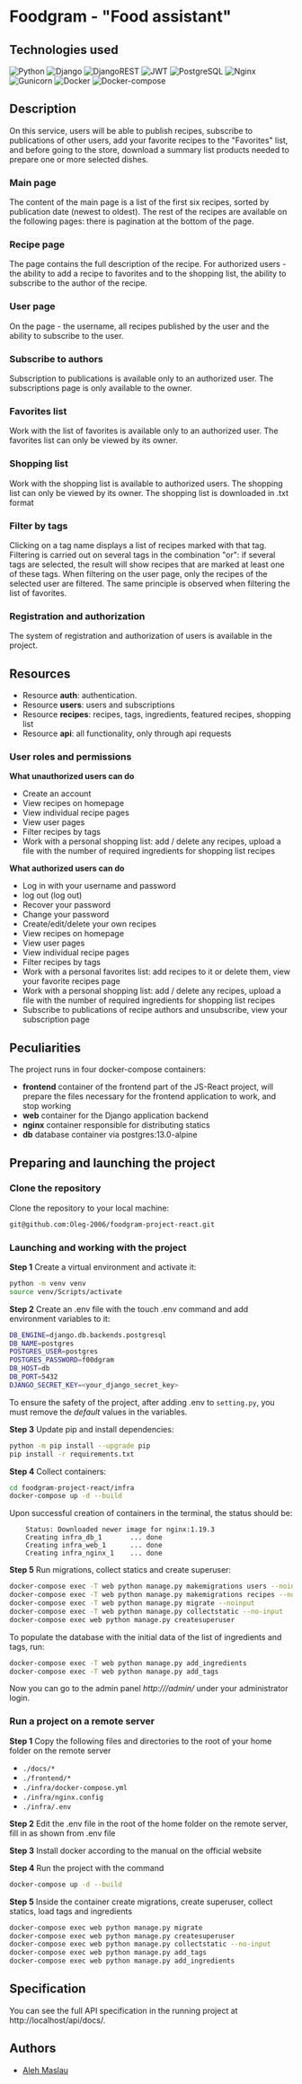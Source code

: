 #  Foodgram - "Food assistant"

## Technologies used
![Python](https://img.shields.io/badge/Python-3776AB?style=for-the-badge&logo=python&logoColor=white) ![Django](https://img.shields.io/badge/Django-092E20?style=for-the-badge&logo=django&logoColor=white) ![DjangoREST](https://img.shields.io/badge/DJANGO-REST-ff1709?style=for-the-badge&logo=django&logoColor=white&color=ff1709&labelColor=gray) ![JWT](https://img.shields.io/badge/JWT-black?style=for-the-badge&logo=JSON%20web%20tokens) ![PostgreSQL](https://img.shields.io/badge/PostgreSQL-316192?style=for-the-badge&logo=postgresql&logoColor=white) ![Nginx](https://img.shields.io/badge/nginx-%23009639.svg?style=for-the-badge&logo=nginx&logoColor=white) ![Gunicorn](https://img.shields.io/badge/gunicorn-%298729.svg?style=for-the-badge&logo=gunicorn&logoColor=white) ![Docker](https://img.shields.io/badge/docker-%230db7ed.svg?style=for-the-badge&logo=docker&logoColor=white) ![Docker-compose](https://img.shields.io/badge/-Docker%20compose-464646?style=for-the-badge&logo=Docker&logoColor=white&color=008080)

##  Description
On this service, users will be able to publish recipes, subscribe to publications of other users,
add your favorite recipes to the "Favorites" list, and before going to the store, download a summary list
products needed to prepare one or more selected dishes.

### Main page
The content of the main page is a list of the first six recipes, sorted by publication date (newest to oldest).
The rest of the recipes are available on the following pages: there is pagination at the bottom of the page.

### Recipe page
The page contains the full description of the recipe. For authorized users - the ability to add a recipe to favorites and
to the shopping list, the ability to subscribe to the author of the recipe.

### User page
On the page - the username, all recipes published by the user and the ability to subscribe to the user.

### Subscribe to authors
Subscription to publications is available only to an authorized user. The subscriptions page is only available to the owner.

### Favorites list
Work with the list of favorites is available only to an authorized user.
The favorites list can only be viewed by its owner.

### Shopping list
Work with the shopping list is available to authorized users.
The shopping list can only be viewed by its owner.
The shopping list is downloaded in .txt format

### Filter by tags
Clicking on a tag name displays a list of recipes marked with that tag. Filtering is carried out on several
tags in the combination "or": if several tags are selected, the result will show recipes that are marked
at least one of these tags. When filtering on the user page, only the recipes of the selected user are filtered.
The same principle is observed when filtering the list of favorites.

### Registration and authorization
The system of registration and authorization of users is available in the project.

## Resources
- Resource **auth**: authentication.
- Resource **users**: users and subscriptions
- Resource **recipes**: recipes, tags, ingredients, featured recipes, shopping list
- Resource **api**: all functionality, only through api requests

### User roles and permissions
**What unauthorized users can do**
- Create an account
- View recipes on homepage
- View individual recipe pages
- View user pages
- Filter recipes by tags
- Work with a personal shopping list: add / delete any recipes, upload a file with the number of required
  ingredients for shopping list recipes

**What authorized users can do**
- Log in with your username and password
- log out (log out)
- Recover your password
- Change your password
- Create/edit/delete your own recipes
- View recipes on homepage
- View user pages
- View individual recipe pages
- Filter recipes by tags
- Work with a personal favorites list: add recipes to it or delete them,
  view your favorite recipes page
- Work with a personal shopping list: add / delete any recipes, upload a file with the number of required
  ingredients for shopping list recipes
- Subscribe to publications of recipe authors and unsubscribe, view your subscription page

## Peculiarities
The project runs in four docker-compose containers:
- **frontend** container of the frontend part of the JS-React project, will prepare the files necessary for the frontend application to work,
  and stop working
- **web** container for the Django application backend
- **nginx** container responsible for distributing statics
- **db** database container via postgres:13.0-alpine

## Preparing and launching the project
### Clone the repository
Clone the repository to your local machine:
```bash
git@github.com:Oleg-2006/foodgram-project-react.git
```

### Launching and working with the project
**Step 1** Create a virtual environment and activate it:
```bash
python -m venv venv
source venv/Scripts/activate
```

**Step 2** Create an .env file with the touch .env command and add environment variables to it:
```bash
DB_ENGINE=django.db.backends.postgresql
DB_NAME=postgres
POSTGRES_USER=postgres
POSTGRES_PASSWORD=f00dgram
DB_HOST=db
DB_PORT=5432
DJANGO_SECRET_KEY=<your_django_secret_key>
```
To ensure the safety of the project, after adding .env to `setting.py`, you must remove the *default* values ​​in the variables.

**Step 3** Update pip and install dependencies:
```bash
python -m pip install --upgrade pip
pip install -r requirements.txt
```

**Step 4** Collect containers:
```bash
cd foodgram-project-react/infra
docker-compose up -d --build
```
Upon successful creation of containers in the terminal, the status should be:
```
    Status: Downloaded newer image for nginx:1.19.3
    Creating infra_db_1       ... done
    Creating infra_web_1      ... done
    Creating infra_nginx_1    ... done
```

**Step 5** Run migrations, collect statics and create superuser:
```bash
docker-compose exec -T web python manage.py makemigrations users --noinput
docker-compose exec -T web python manage.py makemigrations recipes --noinput
docker-compose exec -T web python manage.py migrate --noinput
docker-compose exec -T web python manage.py collectstatic --no-input
docker-compose exec web python manage.py createsuperuser
```
To populate the database with the initial data of the list of ingredients and tags, run:
```bash
docker-compose exec -T web python manage.py add_ingredients
docker-compose exec -T web python manage.py add_tags
```
Now you can go to the admin panel *http://<your host>/admin/* under your administrator login.

### Run a project on a remote server

**Step 1** Copy the following files and directories to the root of your home folder on the remote server
- `./docs/*`
- `./frontend/*`
- `./infra/docker-compose.yml`
- `./infra/nginx.config`
- `./infra/.env`

**Step 2** Edit the .env file in the root of the home folder on the remote server, fill in as shown
from .env file

**Step 3** Install docker according to the manual on the official website

**Step 4** Run the project with the command
```bash
docker-compose up -d --build
```
**Step 5** Inside the container create migrations, create superuser, collect statics, load tags and ingredients
```bash
docker-compose exec web python manage.py migrate
docker-compose exec web python manage.py createsuperuser
docker-compose exec web python manage.py collectstatic --no-input
docker-compose exec web python manage.py add_tags
docker-compose exec web python manage.py add_ingredients
```

## Specification
You can see the full API specification in the running project at http://localhost/api/docs/.

## Authors
- [Aleh Maslau](https://github.com/Oleg-2006)
